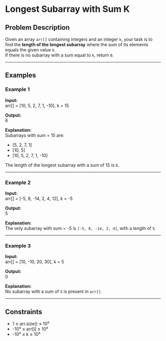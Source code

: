 # Longest Subarray with Sum K

## Problem Description
Given an array `arr[]` containing integers and an integer `k`, your task is to find the **length of the longest subarray** where the sum of its elements equals the given value `k`.  
If there is no subarray with a sum equal to `k`, return `0`.

---

## Examples

### Example 1
**Input:**  
arr[] = [10, 5, 2, 7, 1, -10], k = 15  

**Output:**  
6  

**Explanation:**  
Subarrays with sum = 15 are:  
- [5, 2, 7, 1]  
- [10, 5]  
- [10, 5, 2, 7, 1, -10]  

The length of the longest subarray with a sum of 15 is `6`.

---

### Example 2
**Input:**  
arr[] = [-5, 8, -14, 2, 4, 12], k = -5  

**Output:**  
5  

**Explanation:**  
The only subarray with sum = -5 is `[-5, 8, -14, 2, 4]`, with a length of `5`.

---

### Example 3
**Input:**  
arr[] = [10, -10, 20, 30], k = 5  

**Output:**  
0  

**Explanation:**  
No subarray with a sum of `5` is present in `arr[]`.

---

## Constraints
- 1 ≤ arr.size() ≤ 10⁵  
- -10⁴ ≤ arr[i] ≤ 10⁴  
- -10⁹ ≤ k ≤ 10⁹  
